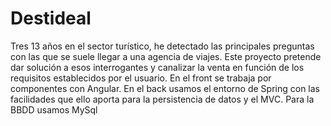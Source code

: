 # Destideal
Tres 13 años en el sector turístico, he detectado las principales preguntas con las que se suele llegar a una agencia de viajes. Este proyecto pretende dar solución a esos interrogantes y canalizar la venta en función de los requisitos establecidos por el usuario.
En el front se trabaja por componentes con Angular. En el back usamos el entorno de Spring con las facilidades que ello aporta para la persistencia de datos y el MVC. Para la BBDD usamos MySql
